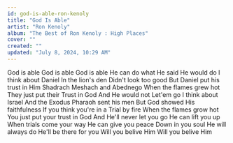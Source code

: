 ```yaml
---
id: god-is-able-ron-kenoly
title: "God Is Able"
artist: "Ron Kenoly"
album: "The Best of Ron Kenoly : High Places"
cover: ""
created: ""
updated: "July 8, 2024, 10:29 AM"
---
```


God is able
God is able
God is able
He can do what
He said He would do
I think about Daniel
In the lion's den
Didn't look too good
But Daniel put his trust in Him
Shadrach Meshach and Abednego
When the flames grew hot
They just put their
Trust in God
And He would not
Let'em go
I think about Israel
And the Exodus
Pharaoh sent his men
But God showed His faithfulness
If you think you're in a
Trial by fire
When the flames grow hot
You just put your trust in God
And He'll never let you go
He can lift you up
When trials come your way
He can give you peace
Down in you soul
He will always do
He'll be there for you
Will you belive Him
Will you belive Him